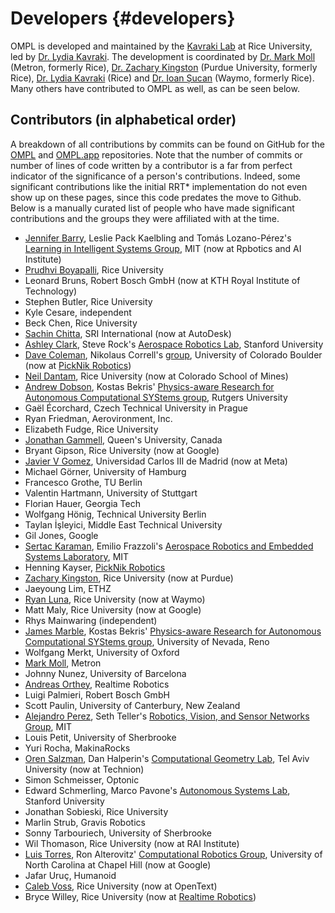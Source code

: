 # Developers {#developers}

OMPL is developed and maintained by the [Kavraki Lab](http://kavrakilab.org) at Rice University, led by [Dr. Lydia Kavraki](https://www.cs.rice.edu/~kavraki). The development is coordinated by [Dr. Mark Moll](https://moll.ai) (Metron, formerly Rice), [Dr. Zachary Kingston](https:/zkingston.com) (Purdue University, formerly Rice), [Dr. Lydia Kavraki](https://www.cs.rice.edu/~kavraki) (Rice) and [Dr. Ioan Șucan](http://ioan.sucan.ro) (Waymo, formerly Rice). Many others have contributed to OMPL as well, as can be seen below.

## Contributors (in alphabetical order)

A breakdown of all contributions by commits can be found on GitHub for the [OMPL](https://github.com/ompl/ompl/graphs/contributors) and [OMPL.app](https://github.com/ompl/omplapp/graphs/contributors) repositories. Note that the number of commits or number of lines of code written by a contributor is a far from perfect indicator of the significance of a person's contributions. Indeed, some significant contributions like the initial RRT* implementation do not even show up on these pages, since this code predates the move to Github. Below is a manually curated list of people who have made significant contributions and the groups they were affiliated with at the time.

- [Jennifer Barry](http://people.csail.mit.edu/jbarry), Leslie Pack Kaelbling and Tomás Lozano-Pérez's [Learning in Intelligent Systems Group](http://lis.csail.mit.edu), MIT (now at Rpbotics and AI Institute)
- [Prudhvi Boyapalli](http://www.prudhviboyapalli.com), Rice University
- Leonard Bruns, Robert Bosch GmbH (now at KTH Royal Institute of Technology)
- Stephen Butler, Rice University
- Kyle Cesare, independent
- Beck Chen, Rice University
- [Sachin Chitta](http://www.sachinchitta.org), SRI International (now at AutoDesk)
- [Ashley Clark](http://web.stanford.edu/group/arl/people/ashley-clark), Steve Rock's [Aerospace Robotics Lab](http://web.stanford.edu/group/arl), Stanford University
- [Dave Coleman](http://davetcoleman.com/), Nikolaus Correll's [group](http://correll.cs.colorado.edu/), University of Colorado Boulder (now at [PickNik Robotics](https://picknik.ai))
- [Neil Dantam](http://www.neil.dantam.name), Rice University (now at Colorado School of Mines)
- [Andrew Dobson](http://www.pracsyslab.org/dobson), Kostas Bekris' [Physics-aware Research for Autonomous Computational SYStems group](http://www.pracsyslab.org), Rutgers University
- Gaël Écorchard, Czech Technical University in Prague
- Ryan Friedman, Aerovironment, Inc.
- Elizabeth Fudge, Rice University
- [Jonathan Gammell](https://robotic-esp.com/gammell/), Queen's University, Canada
- Bryant Gipson, Rice University (now at Google)
- [Javier V Gomez](http://jvgomez.github.io), Universidad Carlos III de Madrid (now at Meta)
- Michael Görner, University of Hamburg
- Francesco Grothe, TU Berlin
- Valentin Hartmann, University of Stuttgart
- Florian Hauer, Georgia Tech
- Wolfgang Hönig, Technical University Berlin
- Taylan İşleyici, Middle East Technical University
- Gil Jones, Google
- [Sertac Karaman](http://sertac.scripts.mit.edu/web), Emilio Frazzoli's [Aerospace Robotics and Embedded Systems Laboratory](http://ares.lids.mit.edu), MIT
- Henning Kayser, [PickNik Robotics](https://picknik.ai)
- [Zachary Kingston](http://zkingston.com), Rice University (now at Purdue)
- Jaeyoung Lim, ETHZ
- [Ryan Luna](http://www.ryanluna.com), Rice University (now at Waymo)
- Matt Maly, Rice University (now at Google)
- Rhys Mainwaring (independent)
- [James Marble](http://www.cse.unr.edu/robotics/pracsys/marble), Kostas Bekris' [Physics-aware Research for Autonomous Computational SYStems group](http://www.cse.unr.edu/robotics/pracsys), University of Nevada, Reno
- Wolfgang Merkt, University of Oxford
- [Mark Moll](https://moll.ai), Metron
- Johnny Nunez, University of Barcelona
- [Andreas Orthey](http://aorthey.de), Realtime Robotics
- Luigi Palmieri, Robert Bosch GmbH
- Scott Paulin, University of Canterbury, New Zealand
- [Alejandro Perez](http://people.csail.mit.edu/aperez/www), Seth Teller's [Robotics, Vision, and Sensor Networks Group](http://rvsn.csail.mit.edu), MIT
- Louis Petit, University of Sherbrooke
- Yuri Rocha, MakinaRocks
- [Oren Salzman](http://orensalzman.com), Dan Halperin's [Computational Geometry Lab](http://acg.cs.tau.ac.il), Tel Aviv University (now at Technion)
- Simon Schmeisser, Optonic
- Edward Schmerling, Marco Pavone's [Autonomous Systems Lab](http://asl.stanford.edu), Stanford University
- Jonathan Sobieski, Rice University
- Marlin Strub, Gravis Robotics
- Sonny Tarbouriech, University of Sherbrooke
- Wil Thomason, Rice University (now at RAI Institute)
- [Luis Torres](http://luis.web.unc.edu), Ron Alterovitz' [Computational Robotics Group](http://robotics.cs.unc.edu), University of North Carolina at Chapel Hill (now at Google)
- Jafar Uruç, Humanoid
- [Caleb Voss](http://calebvoss.com), Rice University (now at OpenText)
- Bryce Willey, Rice University (now at [Realtime Robotics](https://rtr.ai))
